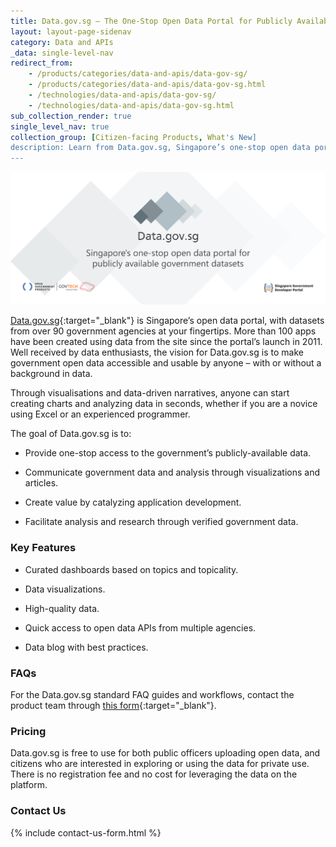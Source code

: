 ```yaml
---
title: Data.gov.sg — The One-Stop Open Data Portal for Publicly Available Singapore Government Datasets
layout: layout-page-sidenav
category: Data and APIs
_data: single-level-nav
redirect_from:
    - /products/categories/data-and-apis/data-gov-sg/
    - /products/categories/data-and-apis/data-gov-sg.html
    - /technologies/data-and-apis/data-gov-sg/
    - /technologies/data-and-apis/data-gov-sg.html
sub_collection_render: true
single_level_nav: true
collection_group: [Citizen-facing Products, What's New]
description: Learn from Data.gov.sg, Singapore’s one-stop open data portal offering government datasets. Dive in now!
---
```


![Data.gov.sg header banner](/assets/img/Datagovsg-HeaderBanner-v2b.png)

[Data.gov.sg](https://data.gov.sg/){:target="_blank"} is Singapore’s open data portal, with datasets from over 90 government agencies at your fingertips. More than 100 apps have been created using data from the site since the portal’s launch in 2011.
Well received by data enthusiasts, the vision for Data.gov.sg is to make government open data accessible and usable by anyone – with or without a background in data.

Through visualisations and data-driven narratives, anyone can start creating charts and analyzing data in seconds, whether if you are a novice using Excel or an experienced programmer.

The goal of Data.gov.sg is to:

- Provide one-stop access to the government’s publicly-available data.

- Communicate government data and analysis through visualizations and articles.

- Create value by catalyzing application development.

- Facilitate analysis and research through verified government data.

### Key Features

- Curated dashboards based on topics and topicality. 

- Data visualizations.

- High-quality data.

- Quick access to open data APIs from multiple agencies.

- Data blog with best practices.

### FAQs

For the Data.gov.sg standard FAQ guides and workflows, contact the product team through [this form](https://form.gov.sg/#!/62280856ba91100012050933){:target="_blank"}.

### Pricing

Data.gov.sg is free to use for both public officers uploading open data, and citizens who are interested in exploring or using the data for private use. 
There is no registration fee and no cost for leveraging the data on the platform.

### Contact Us

{% include contact-us-form.html %}
